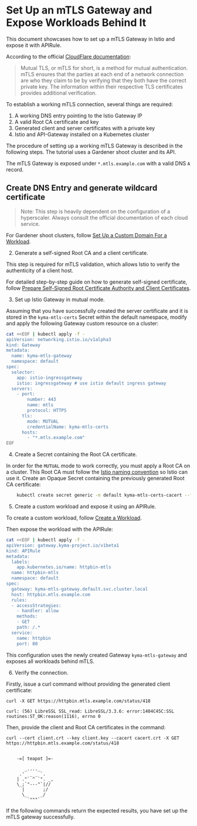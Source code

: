 # Set Up an mTLS Gateway and Expose Workloads Behind It

This document showcases how to set up a mTLS Gateway in Istio and expose it with APIRule.

According to the official [CloudFlare documentation](https://www.cloudflare.com/learning/access-management/what-is-mutual-tls/):
>Mutual TLS, or mTLS for short, is a method for mutual authentication. mTLS ensures that the parties at each end of a network connection are who they claim to be by verifying that they both have the correct private key. The information within their respective TLS certificates provides additional verification.

To establish a working mTLS connection, several things are required:

1. A working DNS entry pointing to the Istio Gateway IP
2. A valid Root CA certificate and key
3. Generated client and server certificates with a private key
4. Istio and API-Gateway installed on a Kubernetes cluster

The procedure of setting up a working mTLS Gateway is described in the following steps. The tutorial uses a Gardener shoot cluster and its API.

The mTLS Gateway is exposed under `*.mtls.example.com` with a valid DNS `A` record.

## Create DNS Entry and generate wildcard certificate

> Note: This step is heavily dependent on the configuration of a hyperscaler. Always consult the official documentation of each cloud service.

For Gardener shoot clusters, follow [Set Up a Custom Domain For a Workload](01-10-setup-custom-domain-for-workload.md).

2. Generate a self-signed Root CA and a client certificate.

This step is required for mTLS validation, which allows Istio to verify the authenticity of a client host.

For detailed step-by-step guide on how to generate self-signed certificate, follow [Prepare Self-Signed Root Certificate Authority and Client Certificates](01-60-security/01-61-mtls-selfsign-client-certicate.md).

3. Set up Istio Gateway in mutual mode.

Assuming that you have successfully created the server certificate and it is stored in the `kyma-mtls-certs` Secret within the default namespace, modify and apply the following Gateway custom resource on a cluster:

```sh
cat <<EOF | kubectl apply -f -
apiVersion: networking.istio.io/v1alpha3
kind: Gateway
metadata:
  name: kyma-mtls-gateway
  namespace: default
spec:
  selector:
    app: istio-ingressgateway
    istio: ingressgateway # use istio default ingress gateway
  servers:
    - port:
        number: 443
        name: mtls
        protocol: HTTPS
      tls:
        mode: MUTUAL
        credentialName: kyma-mtls-certs
      hosts:
        - "*.mtls.example.com"
EOF
```

4. Create a Secret containing the Root CA certificate.

In order for the `MUTUAL` mode to work correctly, you must apply a Root CA on a cluster. This Root CA must follow the [Istio naming convention](https://istio.io/latest/docs/reference/config/networking/gateway/#ServerTLSSettings) so Istio can use it.
Create an Opaque Secret containing the previously generated Root CA certificate:

```sh
    kubectl create secret generic -n default kyma-mtls-certs-cacert --from-file=cacert=cacert.crt
```

5. Create a custom workload and expose it using an APIRule.

To create a custom workload, follow [Create a Workload](01-00-create-workload.md).

Then expose the workload with the APIRule:

```sh
cat <<EOF | kubectl apply -f -
apiVersion: gateway.kyma-project.io/v1beta1
kind: APIRule
metadata:
  labels:
    app.kubernetes.io/name: httpbin-mtls
  name: httpbin-mtls
  namespace: default
spec:
  gateway: kyma-mtls-gateway.default.svc.cluster.local
  host: httpbin.mtls.example.com
  rules:
  - accessStrategies:
    - handler: allow
    methods:
    - GET
    path: /.*
  service:
    name: httpbin
    port: 80
```

This configuration uses the newly created Gateway `kyma-mtls-gateway` and exposes all workloads behind mTLS.

6. Verify the connection.

Firstly, issue a curl command without providing the generated client certificate:
```
curl -X GET https://httpbin.mtls.example.com/status/418

curl: (56) LibreSSL SSL_read: LibreSSL/3.3.6: error:1404C45C:SSL routines:ST_OK:reason(1116), errno 0
```

Then, provide the client and Root CA certificates in the command:
```
curl --cert client.crt --key client.key --cacert cacert.crt -X GET https://httpbin.mtls.example.com/status/418


    -=[ teapot ]=-

       _...._
     .'  _ _ `.
    | ."` ^ `". _,
    \_;`"---"`|//
      |       ;/
      \_     _/
        `"""`
```

If the following commands return the expected results, you have set up the mTLS gateway successfully.